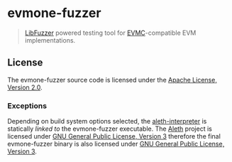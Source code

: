 # evmone-fuzzer

> [LibFuzzer] powered testing tool for [EVMC]-compatible EVM implementations.

## License

The evmone-fuzzer source code is licensed under the [Apache License, Version 2.0].

### Exceptions

Depending on build system options selected, 
the [aleth-interpreter][Aleth] is statically _linked to_ the evmone-fuzzer executable.
The [Aleth] project is licensed under [GNU General Public License, Version 3] therefore 
the final evmone-fuzzer binary is also licensed under [GNU General Public License, Version 3].

[Aleth]: https://github.com/ethereum/aleth
[Apache License, Version 2.0]: https://www.apache.org/licenses/LICENSE-2.0.txt
[EVMC]: https://github.com/ethereum/evmc
[evmone]: https://github.com/ethereum/evmone
[GNU General Public License, Version 3]: LICENSE
[LibFuzzer]: https://llvm.org/docs/LibFuzzer.html
